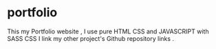# portfolio
This my Portfolio website ,
I use pure HTML CSS and JAVASCRIPT with SASS CSS
I link my other project's Github repository links .

